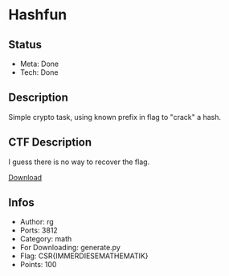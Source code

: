 Hashfun
=======

## Status
* Meta: Done
* Tech: Done

## Description
Simple crypto task, using known prefix in flag to "crack" a hash.

## CTF Description
I guess there is no way to recover the flag.

[Download](generate.py)

## Infos

* Author: rg
* Ports: 3812
* Category: math
* For Downloading: generate.py
* Flag: CSR{IMMERDIESEMATHEMATIK}
* Points: 100
